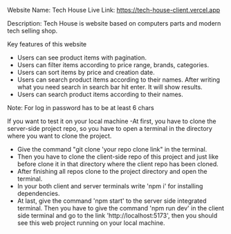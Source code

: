 Website Name: Tech House
Live Link: https://tech-house-client.vercel.app

Description: Tech House is website based on computers parts and modern tech selling shop. 

Key features of this website
- Users can see product items with pagination.
- Users can filter items according to price range, brands, categories.
- Users can sort items by price and creation date.
- Users can search product items according to their names. After writing what you need search in search bar hit enter. It will show results.
- Users can search product items according to their names.

Note: For log in password has to be at least 6 chars

If you want to test it on your local machine
-At first, you have to clone the server-side project repo, so you have to open a terminal in the directory where you want to clone the project.
- Give the command "git clone 'your repo clone link" in the terminal.
- Then you have to clone the client-side repo of this project and just like before clone it in that directory where the client repo has been cloned.
- After finishing all repos clone to the project directory and open the terminal.
- In your both client and server terminals write 'npm i' for installing dependencies.
- At last, give the command 'npm start' to the server side integrated terminal. Then you have to give the command 'npm run dev' in the client side terminal and go to the link 'http://localhost:5173', then you should see this web project running on your local machine.


